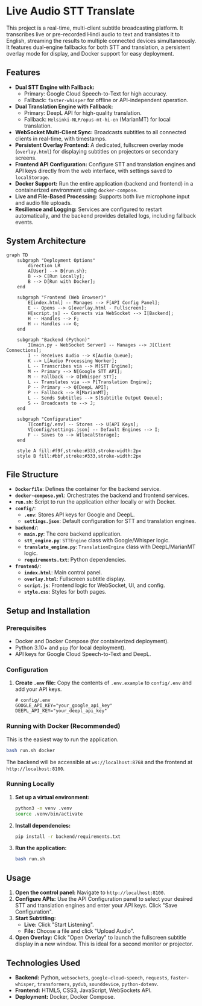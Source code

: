 # Live Audio STT Translate

This project is a real-time, multi-client subtitle broadcasting platform. It transcribes live or pre-recorded Hindi audio to text and translates it to English, streaming the results to multiple connected devices simultaneously. It features dual-engine fallbacks for both STT and translation, a persistent overlay mode for display, and Docker support for easy deployment.

## Features

*   **Dual STT Engine with Fallback:**
    *   Primary: Google Cloud Speech-to-Text for high accuracy.
    *   Fallback: `faster-whisper` for offline or API-independent operation.
*   **Dual Translation Engine with Fallback:**
    *   Primary: DeepL API for high-quality translation.
    *   Fallback: `Helsinki-NLP/opus-mt-hi-en` (MarianMT) for local translation.
*   **WebSocket Multi-Client Sync:** Broadcasts subtitles to all connected clients in real-time, with timestamps.
*   **Persistent Overlay Frontend:** A dedicated, fullscreen overlay mode (`overlay.html`) for displaying subtitles on projectors or secondary screens.
*   **Frontend API Configuration:** Configure STT and translation engines and API keys directly from the web interface, with settings saved to `localStorage`.
*   **Docker Support:** Run the entire application (backend and frontend) in a containerized environment using `docker-compose`.
*   **Live and File-Based Processing:** Supports both live microphone input and audio file uploads.
*   **Resilience and Logging:** Services are configured to restart automatically, and the backend provides detailed logs, including fallback events.

## System Architecture

```mermaid
graph TD
    subgraph "Deployment Options"
        direction LR
        A[User] --> B{run.sh};
        B --> C[Run Locally];
        B --> D[Run with Docker];
    end

    subgraph "Frontend (Web Browser)"
        E[index.html] -- Manages --> F[API Config Panel];
        E -- Opens --> G[overlay.html - Fullscreen];
        H[script.js] -- Connects via WebSocket --> I[Backend];
        H -- Handles --> F;
        H -- Handles --> G;
    end

    subgraph "Backend (Python)"
        I[main.py - WebSocket Server] -- Manages --> J[Client Connections];
        I -- Receives Audio --> K[Audio Queue];
        K --> L[Audio Processing Worker];
        L -- Transcribes via --> M[STT Engine];
        M -- Primary --> N[Google STT API];
        M -- Fallback --> O[Whisper STT];
        L -- Translates via --> P[Translation Engine];
        P -- Primary --> Q[DeepL API];
        P -- Fallback --> R[MarianMT];
        L -- Sends Subtitles --> S[Subtitle Output Queue];
        S -- Broadcasts to --> J;
    end

    subgraph "Configuration"
        T[config/.env] -- Stores --> U[API Keys];
        V[config/settings.json] -- Default Engines --> I;
        F -- Saves to --> W[localStorage];
    end

    style A fill:#f9f,stroke:#333,stroke-width:2px
    style B fill:#bbf,stroke:#333,stroke-width:2px
```

## File Structure

*   **`Dockerfile`**: Defines the container for the backend service.
*   **`docker-compose.yml`**: Orchestrates the backend and frontend services.
*   **`run.sh`**: Script to run the application either locally or with Docker.
*   **`config/`**:
    *   **`.env`**: Stores API keys for Google and DeepL.
    *   **`settings.json`**: Default configuration for STT and translation engines.
*   **`backend/`**:
    *   **`main.py`**: The core backend application.
    *   **`stt_engine.py`**: `STTEngine` class with Google/Whisper logic.
    *   **`translate_engine.py`**: `TranslationEngine` class with DeepL/MarianMT logic.
    *   **`requirements.txt`**: Python dependencies.
*   **`frontend/`**:
    *   **`index.html`**: Main control panel.
    *   **`overlay.html`**: Fullscreen subtitle display.
    *   **`script.js`**: Frontend logic for WebSocket, UI, and config.
    *   **`style.css`**: Styles for both pages.

## Setup and Installation

### Prerequisites

*   Docker and Docker Compose (for containerized deployment).
*   Python 3.10+ and `pip` (for local deployment).
*   API keys for Google Cloud Speech-to-Text and DeepL.

### Configuration

1.  **Create `.env` file:**
    Copy the contents of `.env.example` to `config/.env` and add your API keys.
    ```
    # config/.env
    GOOGLE_API_KEY="your_google_api_key"
    DEEPL_API_KEY="your_deepl_api_key"
    ```

### Running with Docker (Recommended)

This is the easiest way to run the application.

```bash
bash run.sh docker
```

The backend will be accessible at `ws://localhost:8768` and the frontend at `http://localhost:8100`.

### Running Locally

1.  **Set up a virtual environment:**
    ```bash
    python3 -m venv .venv
    source .venv/bin/activate
    ```
2.  **Install dependencies:**
    ```bash
    pip install -r backend/requirements.txt
    ```
3.  **Run the application:**
    ```bash
    bash run.sh
    ```

## Usage

1.  **Open the control panel:**
    Navigate to `http://localhost:8100`.
2.  **Configure APIs:**
    Use the API Configuration panel to select your desired STT and translation engines and enter your API keys. Click "Save Configuration".
3.  **Start Subtitling:**
    *   **Live:** Click "Start Listening".
    *   **File:** Choose a file and click "Upload Audio".
4.  **Open Overlay:**
    Click "Open Overlay" to launch the fullscreen subtitle display in a new window. This is ideal for a second monitor or projector.

## Technologies Used

*   **Backend:** Python, `websockets`, `google-cloud-speech`, `requests`, `faster-whisper`, `transformers`, `pydub`, `sounddevice`, `python-dotenv`.
*   **Frontend:** HTML5, CSS3, JavaScript, WebSockets API.
*   **Deployment:** Docker, Docker Compose.